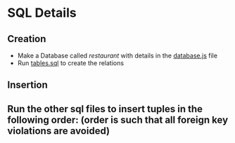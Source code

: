 # SQL Details  

## Creation  
- Make a Database called *restaurant* with details in the [database.js](../code/database.js) file
- Run [tables.sql](tables.sql) to create the relations

## Insertion  
Run the other sql files to insert tuples in the following order: (order is such that all foreign key violations are avoided)  
-
